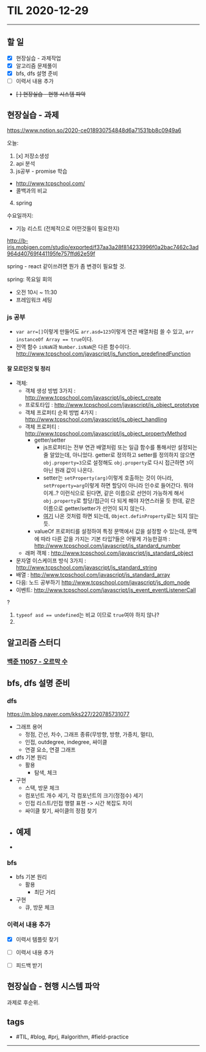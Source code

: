 # TIL 2020-12-29

--------------------------

## 할 일

- [x] 현장실습 - 과제작업
- [x] 알고리즘 문제풀이
- [x] bfs, dfs 설명 준비
- [ ] 이력서 내용 추가
- ~~[ ] 현장실습 - 현행 시스템 파악~~

## 현장실습 - 과제

https://www.notion.so/2020-ce018930754848d6a71531bb8c0949a6

오늘:
1. [x] 저장소생성
2. api 분석
3. js공부 - promise 학습
  - http://www.tcpschool.com/
  - 콜백과의 비교
4. spring

수요일까지:
- 기능 리스트 (전체적으로 어떤것들이 필요한지)

http://b-iris.mobigen.com/studio/exported/f37aa3a28f814233996f0a2bac7462c3ad964d40769f441195fe757ffd62e59f

spring - react 같이쓰려면 뭔가 좀 변경이 필요할 것.

spring: 목요일 회의
- 오전 10시 ~ 11:30
- 프레임워크 세팅


### js 공부

- `var arr=[]`이렇게 만들어도 `arr.asd=123`이렇게 연관 배열처럼 쓸 수 있고, `arr instanceOf Array == true`이다.
- 전역 함수 `isNaN`과 `Number.isNaN`은 다른 함수이다. http://www.tcpschool.com/javascript/js_function_predefinedFunction

#### 잘 모르던것 및 정리

- 객체:
  - 객체 생성 방법 3가지 : http://www.tcpschool.com/javascript/js_object_create
  - 프로토타입 : http://www.tcpschool.com/javascript/js_object_prototype
  - 객체 프로퍼티 순회 방법 4가지 : http://www.tcpschool.com/javascript/js_object_handling
  - 객체 프로퍼티 : http://www.tcpschool.com/javascript/js_object_propertyMethod
    - getter/setter
      - js프로퍼티는 전부 연관 배열처럼 또는 일급 함수를 통해서만 설정되는 줄 알았는데, 아니었다. getter로 정의하고 setter를 정의하지 않으면 `obj.property=3`으로 설정해도 `obj.property`로 다시 접근하면 `3`이 아닌 원래 값이 나온다.
      - setter는 `setProperty(arg)`이렇게 호출하는 것이 아니라, `setProperty=arg`이렇게 하면 할당이 아니라 인수로 들어간다. 뭐야 이게..? 이런식으로 된다면, 같은 이름으로 선언이 가능하게 해서 `obj.property`로 할당/접근이 다 되게 해야 자연스러울 듯 한데, 같은 이름으로 getter/setter가 선언이 되지 않는다.
      - [여기](https://stackoverflow.com/questions/19531845/can-js-have-getters-and-setters-methods-named-same-as-property) 나온 것처럼 하면 되는데, `Object.definProperty`로는 되지 않는 듯.
    - valueOf 프로퍼티를 설정하여 특정 문맥에서 값을 설정할 수 있는데, 문맥에 따라 다른 값을 가지는 기본 타입?들은 어떻게 가능한걸까 : http://www.tcpschool.com/javascript/js_standard_number
  - 래퍼 객체 : http://www.tcpschool.com/javascript/js_standard_object
- 문자열 이스케이프 방식 3가지 : http://www.tcpschool.com/javascript/js_standard_string
- 배열 : http://www.tcpschool.com/javascript/js_standard_array
- 다음: 노드 공부하기 http://www.tcpschool.com/javascript/js_dom_node
- 이벤트: http://www.tcpschool.com/javascript/js_event_eventListenerCall

?
1. `typeof asd == undefined`는 비교 이므로 `true`여야 하지 않나?
2.  

## 알고리즘 스터디

### [백준 11057 - 오르막 수](https://www.acmicpc.net/problem/11057)


## bfs, dfs 설명 준비

### dfs
https://m.blog.naver.com/kks227/220785731077

- 그래프 용어
  - 정점, 간선, 차수, 그래프 종류(무방향, 방향, 가중치, 멀티), 
  - 인접, outdegree, indegree, 싸이클
  - 연결 요소, 연결 그래프
- dfs 기본 원리
  - 활용
    - 탐색, 체크
- 구현
  - 스택, 방문 체크
  - 컴포넌트 개수 세기, 각 컴포넌트의 크기(정점수) 세기
  - 인접 리스트/인접 행렬 표현 -> 시간 복잡도 차이
  - 싸이클 찾기, 싸이클의 정점 찾기
- 예제
  - 
- 

### bfs

- bfs 기본 원리
  - 활용
    - 최단 거리
- 구현
  - 큐, 방문 체크

### 이력서 내용 추가

- [x] 이력서 템플릿 찾기
- [ ] 이력서 내용 추가
- [ ] 피드백 받기


## 현장실습 - 현행 시스템 파악

과제로 후순위.

## tags
- \#TIL, \#blog, \#prj, \#algorithm, \#field-practice

--------------------------

